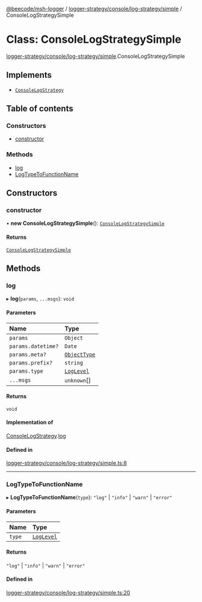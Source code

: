 [@beecode/msh-logger](../README.md) / [logger-strategy/console/log-strategy/simple](../modules/logger_strategy_console_log_strategy_simple.md) / ConsoleLogStrategySimple

# Class: ConsoleLogStrategySimple

[logger-strategy/console/log-strategy/simple](../modules/logger_strategy_console_log_strategy_simple.md).ConsoleLogStrategySimple

## Implements

- [`ConsoleLogStrategy`](../interfaces/logger_strategy_console_log_strategy.ConsoleLogStrategy.md)

## Table of contents

### Constructors

- [constructor](logger_strategy_console_log_strategy_simple.ConsoleLogStrategySimple.md#constructor)

### Methods

- [log](logger_strategy_console_log_strategy_simple.ConsoleLogStrategySimple.md#log)
- [LogTypeToFunctionName](logger_strategy_console_log_strategy_simple.ConsoleLogStrategySimple.md#logtypetofunctionname)

## Constructors

### constructor

• **new ConsoleLogStrategySimple**(): [`ConsoleLogStrategySimple`](logger_strategy_console_log_strategy_simple.ConsoleLogStrategySimple.md)

#### Returns

[`ConsoleLogStrategySimple`](logger_strategy_console_log_strategy_simple.ConsoleLogStrategySimple.md)

## Methods

### log

▸ **log**(`params`, `...msgs`): `void`

#### Parameters

| Name | Type |
| :------ | :------ |
| `params` | `Object` |
| `params.datetime?` | `Date` |
| `params.meta?` | [`ObjectType`](../modules/logger_strategy.md#objecttype) |
| `params.prefix?` | `string` |
| `params.type` | [`LogLevel`](../enums/log_level.LogLevel.md) |
| `...msgs` | `unknown`[] |

#### Returns

`void`

#### Implementation of

[ConsoleLogStrategy](../interfaces/logger_strategy_console_log_strategy.ConsoleLogStrategy.md).[log](../interfaces/logger_strategy_console_log_strategy.ConsoleLogStrategy.md#log)

#### Defined in

[logger-strategy/console/log-strategy/simple.ts:8](https://github.com/beecode-rs/msh-logger/blob/4fbfbd0/src/logger-strategy/console/log-strategy/simple.ts#L8)

___

### LogTypeToFunctionName

▸ **LogTypeToFunctionName**(`type`): ``"log"`` \| ``"info"`` \| ``"warn"`` \| ``"error"``

#### Parameters

| Name | Type |
| :------ | :------ |
| `type` | [`LogLevel`](../enums/log_level.LogLevel.md) |

#### Returns

``"log"`` \| ``"info"`` \| ``"warn"`` \| ``"error"``

#### Defined in

[logger-strategy/console/log-strategy/simple.ts:20](https://github.com/beecode-rs/msh-logger/blob/4fbfbd0/src/logger-strategy/console/log-strategy/simple.ts#L20)
